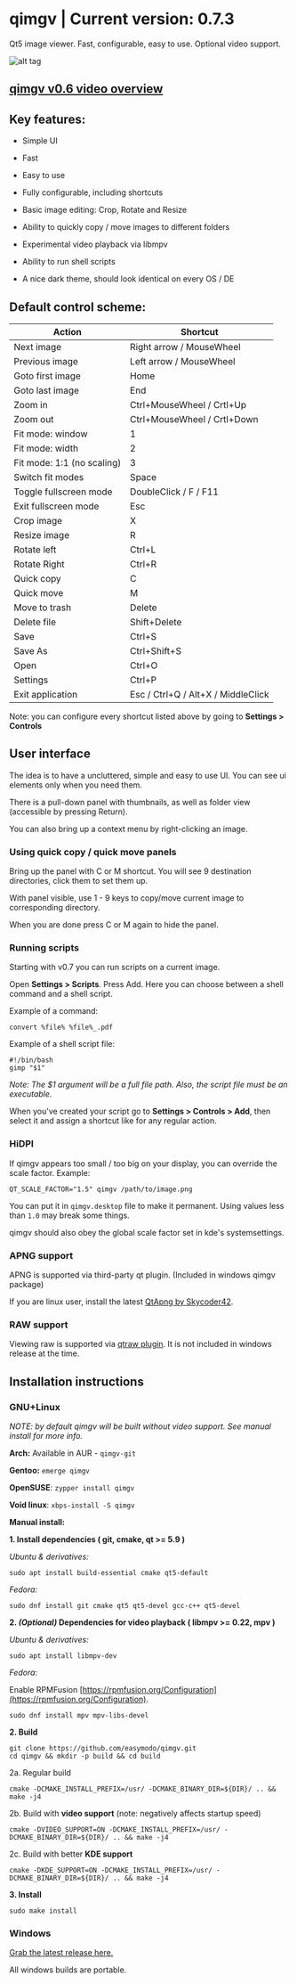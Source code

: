qimgv | Current version: 0.7.3
=====
Qt5 image viewer. Fast, configurable, easy to use. Optional video support.

![alt tag](https://i.imgur.com/fdHKWtf.png)

## [qimgv v0.6 video overview](https://www.youtube.com/watch?v=AODRGCRPCpw)

## Key features:

- Simple UI

- Fast

- Easy to use

- Fully configurable, including shortcuts

- Basic image editing: Crop, Rotate and Resize

- Ability to quickly copy / move images to different folders

- Experimental video playback via libmpv

- Ability to run shell scripts

- A nice dark theme, should look identical on every OS / DE

## Default control scheme:

| Action  | Shortcut |
| ------------- | ------------- |
| Next image  | Right arrow / MouseWheel |
| Previous image  | Left arrow / MouseWheel |
| Goto first image  | Home |
| Goto last image  | End |
| Zoom in  | Ctrl+MouseWheel / Crtl+Up |
| Zoom out  | Ctrl+MouseWheel / Crtl+Down |
| Fit mode: window | 1 |
| Fit mode: width | 2 |
| Fit mode: 1:1 (no scaling) | 3 |
| Switch fit modes  | Space |
| Toggle fullscreen mode  | DoubleClick / F / F11 |
| Exit fullscreen mode | Esc |
| Crop image  | X |
| Resize image  | R |
| Rotate left  | Ctrl+L |
| Rotate Right  | Ctrl+R |
| Quick copy  | C |
| Quick move  | M |
| Move to trash | Delete |
| Delete file  | Shift+Delete |
| Save  | Ctrl+S |
| Save As  | Ctrl+Shift+S |
| Open | Ctrl+O |
| Settings  | Ctrl+P |
| Exit application | Esc / Ctrl+Q / Alt+X / MiddleClick |

Note: you can configure every shortcut listed above by going to __Settings > Controls__

## User interface

The idea is to have a uncluttered, simple and easy to use UI. You can see ui elements only when you need them.

There is a pull-down panel with thumbnails, as well as folder view (accessible by pressing Return).

You can also bring up a context menu by right-clicking an image.

### Using quick copy / quick move panels

Bring up the panel with C or M shortcut. You will see 9 destination directories, click them to set them up.

With panel visible, use 1 - 9 keys to copy/move current image to corresponding directory.

When you are done press C or M again to hide the panel.

### Running scripts

Starting with v0.7 you can run scripts on a current image.

Open __Settings > Scripts__. Press Add. Here you can choose between a shell command and a shell script. 

Example of a command: 

`convert %file% %file%_.pdf`

Example of a shell script file: 
```
#!/bin/bash
gimp "$1"
```
_Note: The $1 argument will be a full file path. Also, the script file must be an executable._

When you've created your script go to __Settings > Controls > Add__, then select it and assign a shortcut like for any regular action.

### HiDPI

If qimgv appears too small / too big on your display, you can override the scale factor. Example:
```
QT_SCALE_FACTOR="1.5" qimgv /path/to/image.png
```
You can put it in `qimgv.desktop` file to make it permanent. Using values less than `1.0` may break some things.

qimgv should also obey the global scale factor set in kde's systemsettings.

### APNG support

APNG is supported via third-party qt plugin. (Included in windows qimgv package)
 
If you are linux user, install the latest [QtApng by Skycoder42](https://github.com/Skycoder42/QtApng).

### RAW support

Viewing raw is supported via [qtraw plugin](https://github.com/mardy/qtraw). It is not included in windows release at the time.

## Installation instructions

### GNU+Linux

_NOTE: by default qimgv will be built without video support. See manual install for more info._

__Arch:__ Available in AUR - `qimgv-git`
  
__Gentoo:__ `emerge qimgv`

__OpenSUSE__: `zypper install qimgv`

__Void linux__: `xbps-install -S qimgv`
  
__Manual install:__
 
__1. Install dependencies ( git, cmake, qt >= 5.9 )__
  
_Ubuntu & derivatives:_
     
```
sudo apt install build-essential cmake qt5-default
```
     
_Fedora:_

```
sudo dnf install git cmake qt5 qt5-devel gcc-c++ qt5-devel
```
	
__2. _(Optional)_ Dependencies for video playback ( libmpv >= 0.22, mpv )__
  	
_Ubuntu & derivatives:_
     
```
sudo apt install libmpv-dev
```
     
_Fedora_:
     
Enable RPMFusion [https://rpmfusion.org/Configuration](https://rpmfusion.org/Configuration).
	
```
sudo dnf install mpv mpv-libs-devel
```
		
__2. Build__
```
git clone https://github.com/easymodo/qimgv.git
cd qimgv && mkdir -p build && cd build
```

2a. Regular build

```
cmake -DCMAKE_INSTALL_PREFIX=/usr/ -DCMAKE_BINARY_DIR=${DIR}/ .. && make -j4
```

2b. Build with __video support__ (note: negatively affects startup speed)

```
cmake -DVIDEO_SUPPORT=ON -DCMAKE_INSTALL_PREFIX=/usr/ -DCMAKE_BINARY_DIR=${DIR}/ .. && make -j4
```

2c. Build with better __KDE support__

```
cmake -DKDE_SUPPORT=ON -DCMAKE_INSTALL_PREFIX=/usr/ -DCMAKE_BINARY_DIR=${DIR}/ .. && make -j4
```

__3. Install__

```
sudo make install
```

### Windows

  [Grab the latest release here.](https://github.com/easymodo/qimgv/releases)
  
  All windows builds are portable.
  
